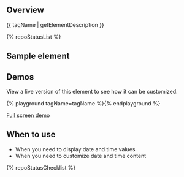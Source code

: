 ## Overview

{{ tagName | getElementDescription }}

{% repoStatusList %}


## Sample element

<rh-timestamp></rh-timestamp>


## Demos

View a live version of this element to see how it can be customized.

{% playground tagName=tagName %}{% endplayground %}

<rh-cta><a href="{{ './demo/' | url }}">Full screen demo</a></rh-cta>


## When to use
- When you need to display date and time values
- When you need to customize date and time content

{% repoStatusChecklist %}
